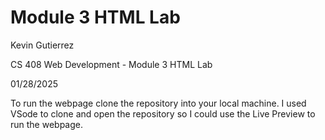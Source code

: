 # Module 3 HTML Lab

Kevin Gutierrez

CS 408 Web Development - Module 3 HTML Lab

01/28/2025

To run the webpage clone the repository into your local machine. 
I used VSode to clone and open the repository so I could use the Live Preview to run the webpage.
